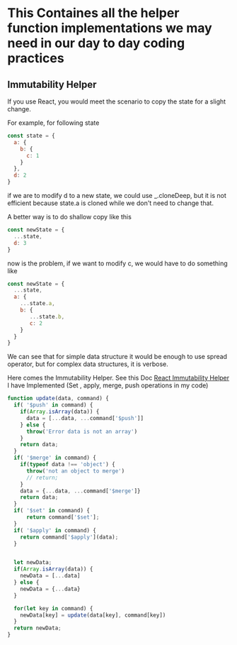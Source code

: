 # This Containes all the helper function implementations we may need in our day to day coding practices

## Immutability Helper
If you use React, you would meet the scenario to copy the state for a slight change.

For example, for following state

```javascript
const state = {
  a: {
    b: {
      c: 1
    }
  },
  d: 2
}
```
if we are to modify d to a new state, we could use _.cloneDeep, but it is not efficient because state.a is cloned while we don't need to change that.

A better way is to do shallow copy like this

```javascript
const newState = {
  ...state,
  d: 3
}
```
now is the problem, if we want to modify c, we would have to do something like
```javascript
const newState = {
  ...state,
  a: {
    ...state.a,
    b: {
       ...state.b,
       c: 2
    }
  }
}
```
We can see that for simple data structure it would be enough to use spread operator, but for complex data structures, it is verbose.

Here comes the Immutability Helper. See this Doc [React Immutability Helper](https://github.com/kolodny/immutability-helper)
I have Implemented (Set , apply, merge, push operations in my code)
```javascript
function update(data, command) {
  if( '$push' in command) {
    if(Array.isArray(data)) {
      data = [...data, ...command['$push']]
    } else {
      throw('Error data is not an array')
    }
    return data;
  }
  if( '$merge' in command) {
    if(typeof data !== 'object') {
      throw('not an object to merge')
      // return;
    }
    data = {...data, ...command['$merge']}
    return data;
  }
  if( '$set' in command) {
      return command['$set'];
  }
  if( '$apply' in command) {
    return command['$apply'](data);
  }


  let newData;
  if(Array.isArray(data)) {
    newData = [...data]
  } else {
    newData = {...data}
  }

  for(let key in command) {
    newData[key] = update(data[key], command[key])
  }
  return newData;
}
```

